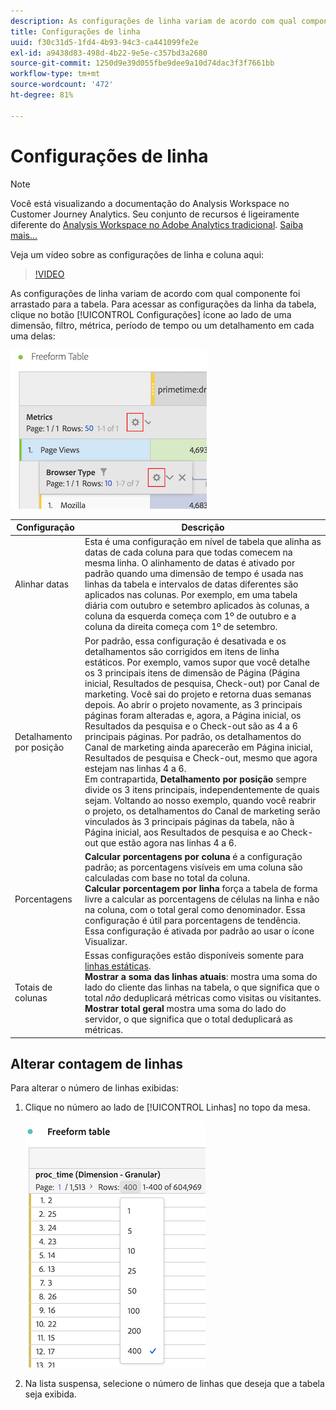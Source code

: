 ```yaml
---
description: As configurações de linha variam de acordo com qual componente foi arrastado para a tabela.
title: Configurações de linha
uuid: f30c31d5-1fd4-4b93-94c3-ca441099fe2e
exl-id: a9438d83-498d-4b22-9e5e-c357bd3a2680
source-git-commit: 1250d9e39d055fbe9dee9a10d74dac3f3f7661bb
workflow-type: tm+mt
source-wordcount: '472'
ht-degree: 81%

---
```


# Configurações de linha

>[!NOTE]
>
>Você está visualizando a documentação do Analysis Workspace no Customer Journey Analytics. Seu conjunto de recursos é ligeiramente diferente do [Analysis Workspace no Adobe Analytics tradicional](https://experienceleague.adobe.com/docs/analytics/analyze/analysis-workspace/home.html?lang=pt-BR). [Saiba mais...](/help/getting-started/cja-aa.md)

Veja um vídeo sobre as configurações de linha e coluna aqui:

>[!VIDEO](https://video.tv.adobe.com/v/40382/?quality=12)

As configurações de linha variam de acordo com qual componente foi arrastado para a tabela. Para acessar as configurações da linha da tabela, clique no botão [!UICONTROL Configurações] ícone ao lado de uma dimensão, filtro, métrica, período de tempo ou um detalhamento em cada uma delas:

![](assets/row-settings.png)

| Configuração | Descrição |
| --- | --- |
| Alinhar datas | Esta é uma configuração em nível de tabela que alinha as datas de cada coluna para que todas comecem na mesma linha. O alinhamento de datas é ativado por padrão quando uma dimensão de tempo é usada nas linhas da tabela e intervalos de datas diferentes são aplicados nas colunas. Por exemplo, em uma tabela diária com outubro e setembro aplicados às colunas, a coluna da esquerda começa com 1º de outubro e a coluna da direita começa com 1º de setembro. |
| Detalhamento por posição | Por padrão, essa configuração é desativada e os detalhamentos são corrigidos em itens de linha estáticos. Por exemplo, vamos supor que você detalhe os 3 principais itens de dimensão de Página (Página inicial, Resultados de pesquisa, Check-out) por Canal de marketing. Você sai do projeto e retorna duas semanas depois. Ao abrir o projeto novamente, as 3 principais páginas foram alteradas e, agora, a Página inicial, os Resultados da pesquisa e o Check-out são as 4 a 6 principais páginas. Por padrão, os detalhamentos do Canal de marketing ainda aparecerão em Página inicial, Resultados de pesquisa e Check-out, mesmo que agora estejam nas linhas 4 a 6. <br> Em contrapartida, **Detalhamento por posição** sempre divide os 3 itens principais, independentemente de quais sejam. Voltando ao nosso exemplo, quando você reabrir o projeto, os detalhamentos do Canal de marketing serão vinculados às 3 principais páginas da tabela, não à Página inicial, aos Resultados de pesquisa e ao Check-out que estão agora nas linhas 4 a 6. |
| Porcentagens | **Calcular porcentagens por coluna** é a configuração padrão; as porcentagens visíveis em uma coluna são calculadas com base no total da coluna. <br>**Calcular porcentagem por linha** força a tabela de forma livre a calcular as porcentagens de células na linha e não na coluna, com o total geral como denominador. Essa configuração é útil para porcentagens de tendência. Essa configuração é ativada por padrão ao usar o ícone Visualizar. |
| Totais de colunas | Essas configurações estão disponíveis somente para [linhas estáticas](/help/analysis-workspace/visualizations/freeform-table/column-row-settings/manual-vs-dynamic-rows.md). <br> **Mostrar a soma das linhas atuais**: mostra uma soma do lado do cliente das linhas na tabela, o que significa que o total *não* deduplicará métricas como visitas ou visitantes. <br> **Mostrar total geral** mostra uma soma do lado do servidor, o que significa que o total deduplicará as métricas. |

## Alterar contagem de linhas

Para alterar o número de linhas exibidas:

1. Clique no número ao lado de [!UICONTROL Linhas] no topo da mesa.

   ![](assets/row-number.png)

1. Na lista suspensa, selecione o número de linhas que deseja que a tabela seja exibida.